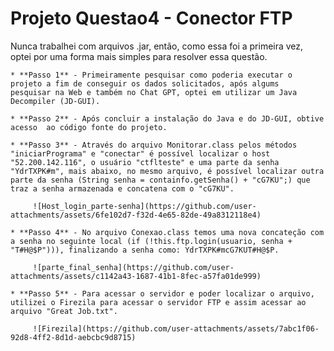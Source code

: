 # Projeto Questao4 - Conector FTP

Nunca trabalhei com arquivos .jar, então, como essa foi a primeira vez, optei por uma forma mais simples para resolver essa questão.

    * **Passo 1** - Primeiramente pesquisar como poderia executar o projeto a fim de conseguir os dados solicitados, após algums  pesquisar na Web e também no Chat GPT, optei em utilizar um Java Decompiler (JD-GUI).

    * **Passo 2** - Após concluir a instalação do Java e do JD-GUI, obtive acesso  ao código fonte do projeto.

    * **Passo 3** - Através do arquivo Monitorar.class pelos métodos "iniciarPrograma" e "conectar" é possível localizar o host "52.200.142.116", o usuário "ctflteste" e uma parte da senha "YdrTXPK#m", mais abaixo, no mesmo arquivo, é possível localizar outra parte da senha (String senha = containfo.getSenha() + "cG7KU";) que traz a senha armazenada e concatena com o "cG7KU".

         ![Host_login_parte-senha](https://github.com/user-attachments/assets/6fe102d7-f32d-4e65-82de-49a8312118e4)

    * **Passo 4** - No arquivo Conexao.class temos uma nova concateção com a senha no seguinte local (if (!this.ftp.login(usuario, senha + "T#H@$P"))), finalizando a senha como: YdrTXPK#mcG7KUT#H@$P.

         ![parte_final_senha](https://github.com/user-attachments/assets/c1142a43-1687-41b1-8fec-a57fa01de999)

    * **Passo 5** - Para acessar o servidor e poder localizar o arquivo, utilizei o Firezila para acessar o servidor FTP e assim acessar ao arquivo "Great Job.txt".

         ![Firezila](https://github.com/user-attachments/assets/7abc1f06-92d8-4ff2-8d1d-aebcbc9d8715)
